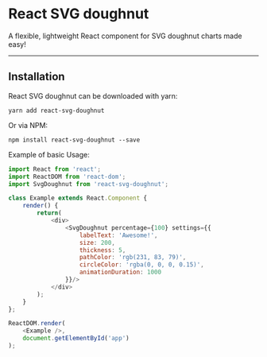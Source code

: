 React SVG doughnut
=====================

A flexible, lightweight React component for SVG doughnut charts made easy!

---

## Installation

React SVG doughnut can be downloaded with yarn:

```
yarn add react-svg-doughnut
```

Or via NPM:

```
npm install react-svg-doughnut --save
```

Example of basic Usage:

```javascript
import React from 'react';
import ReactDOM from 'react-dom';
import SvgDoughnut from 'react-svg-doughnut';

class Example extends React.Component {
    render() {
        return(
            <div>
                <SvgDoughnut percentage={100} settings={{
                    labelText: 'Awesome!',
                    size: 200,
                    thickness: 5,
                    pathColor: 'rgb(231, 83, 79)',
                    circleColor: 'rgba(0, 0, 0, 0.15)',
                    animationDuration: 1000
                }}/>
            </div>
        );
    }
};

ReactDOM.render(
    <Example />,
    document.getElementById('app')
);
```
